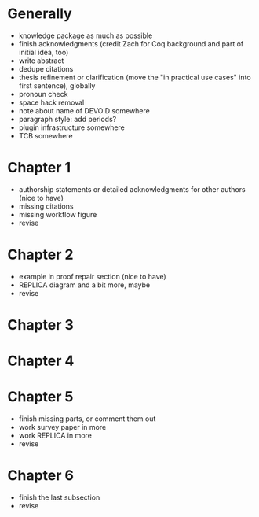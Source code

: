 

# Generally

- knowledge package as much as possible
- finish acknowledgments (credit Zach for Coq background and part of initial idea, too)
- write abstract
- dedupe citations
- thesis refinement or clarification (move the "in practical use cases" into first sentence), globally
- pronoun check
- space hack removal
- note about name of DEVOID somewhere
- paragraph style: add periods?
- plugin infrastructure somewhere
- TCB somewhere

# Chapter 1

- authorship statements or detailed acknowledgments for other authors (nice to have)
- missing citations
- missing workflow figure
- revise

# Chapter 2

- example in proof repair section (nice to have)
- REPLICA diagram and a bit more, maybe
- revise

# Chapter 3

# Chapter 4

# Chapter 5

- finish missing parts, or comment them out
- work survey paper in more
- work REPLICA in more
- revise

# Chapter 6

- finish the last subsection
- revise
